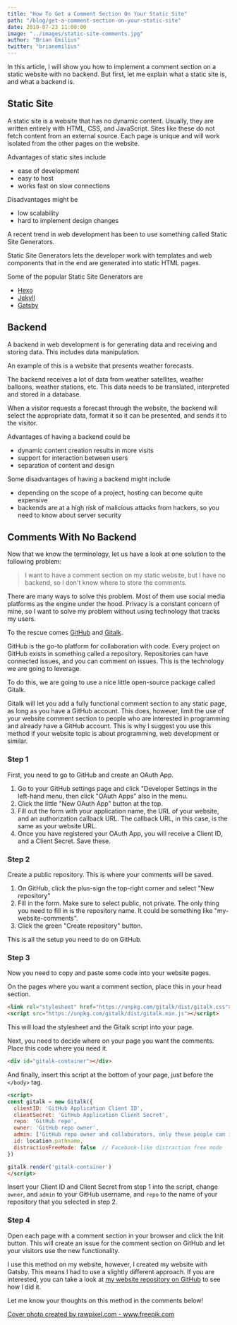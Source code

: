 ```yaml
---
title: "How To Get a Comment Section On Your Static Site"
path: "/blog/get-a-comment-section-on-your-static-site"
date: 2019-07-23 11:00:00
image: "../images/static-site-comments.jpg"
author: "Brian Emilius"
twitter: "brianemilius"
---
```

In this article, I will show you how to implement a comment section on a static website with no backend. But first, let me explain what a static site is, and what a backend is.

## Static Site
A static site is a website that has no dynamic content. Usually, they are written entirely with HTML, CSS, and JavaScript. Sites like these do not fetch content from an external source. Each page is unique and will work isolated from the other pages on the website.

Advantages of static sites include
* ease of development
* easy to host
* works fast on slow connections

Disadvantages might be
* low scalability
* hard to implement design changes

A recent trend in web development has been to use something called Static Site Generators.

Static Site Generators lets the developer work with templates and web components that in the end are generated into static HTML pages.

Some of the popular Static Site Generators are
* [Hexo](https://hexo.io/)
* [Jekyll](https://jekyllrb.com/)
* [Gatsby](https://www.gatsbyjs.org/)

## Backend
A backend in web development is for generating data and receiving and storing data. This includes data manipulation.

An example of this is a website that presents weather forecasts.

The backend receives a lot of data from weather satellites, weather balloons, weather stations, etc. This data needs to be translated, interpreted and stored in a database.

When a visitor requests a forecast through the website, the backend will select the appropriate data, format it so it can be presented, and sends it to the visitor.

Advantages of having a backend could be
* dynamic content creation results in more visits
* support for interaction between users
* separation of content and design

Some disadvantages of having a backend might include
* depending on the scope of a project, hosting can become quite expensive
* backends are at a high risk of malicious attacks from hackers, so you need to know about server security

## Comments With No Backend
Now that we know the terminology, let us have a look at one solution to the following problem:

> I want to have a comment section on my static website, but I have no backend, so I don't know where to store the comments.

There are many ways to solve this problem. Most of them use social media platforms as the engine under the hood. Privacy is a constant concern of mine, so I want to solve my problem without using technology that tracks my users.

To the rescue comes [GitHub](https://github.com) and [Gitalk](https://github.com/gitalk/gitalk/).

GitHub is the go-to platform for collaboration with code. Every project on GitHub exists in something called a repository. Repositories can have connected issues, and you can comment on issues. This is the technology we are going to leverage.

To do this, we are going to use a nice little open-source package called Gitalk.

Gitalk will let you add a fully functional comment section to any static page, as long as you have a GitHub account. This does, however, limit the use of your website comment section to people who are interested in programming and already have a GitHub account. This is why I suggest you use this method if your website topic is about programming, web development or similar.

### Step 1
First, you need to go to GitHub and create an OAuth App.

1. Go to your GitHub settings page and click "Developer Settings in the left-hand menu, then click "OAuth Apps" also in the menu.
2. Click the little "New OAuth App" button at the top.
3. Fill out the form with your application name, the URL of your website, and an authorization callback URL. The callback URL, in this case, is the same as your website URL.
4. Once you have registered your OAuth App, you will receive a Client ID, and a Client Secret. Save these.

### Step 2
Create a public repository. This is where your comments will be saved.

1. On GitHub, click the plus-sign the top-right corner and select "New repository"
2. Fill in the form. Make sure to select public, not private. The only thing you need to fill in is the repository name. It could be something like "my-website-comments".
3. Click the green "Create repository" button.

This is all the setup you need to do on GitHub.

### Step 3
Now you need to copy and paste some code into your website pages.

On the pages where you want a comment section, place this in your head section.

```html
<link rel="stylesheet" href="https://unpkg.com/gitalk/dist/gitalk.css">
<script src="https://unpkg.com/gitalk/dist/gitalk.min.js"></script>
```

This will load the stylesheet and the Gitalk script into your page.

Next, you need to decide where on your page you want the comments. Place this code where you need it.

```html
<div id="gitalk-container"></div>
```

And finally, insert this script at the bottom of your page, just before the `</body>` tag.

```html
<script>
const gitalk = new Gitalk({
  clientID: 'GitHub Application Client ID',
  clientSecret: 'GitHub Application Client Secret',
  repo: 'GitHub repo',
  owner: 'GitHub repo owner',
  admin: ['GitHub repo owner and collaborators, only these people can initialize github issues'],
  id: location.pathname,
  distractionFreeMode: false  // Facebook-like distraction free mode
})

gitalk.render('gitalk-container')
</script>
```

Insert your Client ID and Client Secret from step 1 into the script, change `owner`, and `admin` to your GitHub username, and `repo` to the name of your repository that you selected in step 2.

### Step 4
Open each page with a comment section in your browser and click the Init button. This will create an issue for the comment section on GitHub and let your visitors use the new functionality.

I use this method on my website, however, I created my website with Gatsby. This means I had to use a slightly different approach. If you are interested, you can take a look at [my website repository on GitHub](https://github.com/BrianEmilius/my-personal-website) to see how I did it.

Let me know your thoughts on this method in the comments below!

<a href="https://www.freepik.com/free-photos-vectors/heart">Cover photo created by rawpixel.com - www.freepik.com</a>